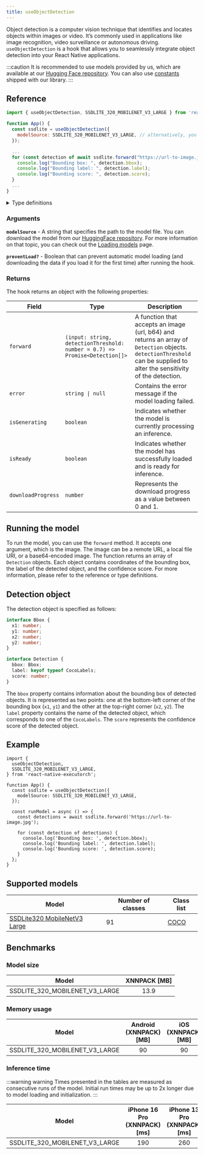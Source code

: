 ```yaml
---
title: useObjectDetection
---
```


Object detection is a computer vision technique that identifies and locates objects within images or video. It’s commonly used in applications like image recognition, video surveillance or autonomous driving.
`useObjectDetection` is a hook that allows you to seamlessly integrate object detection into your React Native applications.

:::caution
It is recommended to use models provided by us, which are available at our [Hugging Face repository](https://huggingface.co/software-mansion/react-native-executorch-ssdlite320-mobilenet-v3-large). You can also use [constants](https://github.com/software-mansion/react-native-executorch/blob/69802ee1ca161d9df00def1dabe014d36341cfa9/src/constants/modelUrls.ts#L28) shipped with our library.
:::

## Reference

```jsx
import { useObjectDetection, SSDLITE_320_MOBILENET_V3_LARGE } from 'react-native-executorch';

function App() {
  const ssdlite = useObjectDetection({
    modelSource: SSDLITE_320_MOBILENET_V3_LARGE, // alternatively, you can use require(...)
  });

  ...
  for (const detection of await ssdlite.forward("https://url-to-image.jpg")) {
    console.log("Bounding box: ", detection.bbox);
    console.log("Bounding label: ", detection.label);
    console.log("Bounding score: ", detection.score);
  }
  ...
}
```

<details>
<summary>Type definitions</summary>

```typescript
interface Bbox {
  x1: number;
  x2: number;
  y1: number;
  y2: number;
}

interface Detection {
  bbox: Bbox;
  label: keyof typeof CocoLabel;
  score: number;
}
```

</details>

### Arguments

**`modelSource`** - A string that specifies the path to the model file. You can download the model from our [HuggingFace repository](https://huggingface.co/software-mansion/react-native-executorch-ssdlite320-mobilenet-v3-large/tree/main).
For more information on that topic, you can check out the [Loading models](https://docs.swmansion.com/react-native-executorch/fundamentals/loading-models) page.

**`preventLoad?`** - Boolean that can prevent automatic model loading (and downloading the data if you load it for the first time) after running the hook.

### Returns

The hook returns an object with the following properties:

| Field              | Type                                                                        | Description                                                                                                                                                              |
| ------------------ | --------------------------------------------------------------------------- | ------------------------------------------------------------------------------------------------------------------------------------------------------------------------ |
| `forward`          | `(input: string, detectionThreshold: number = 0.7) => Promise<Detection[]>` | A function that accepts an image (url, b64) and returns an array of `Detection` objects. `detectionThreshold` can be supplied to alter the sensitivity of the detection. |
| `error`            | <code>string &#124; null</code>                                             | Contains the error message if the model loading failed.                                                                                                                  |
| `isGenerating`     | `boolean`                                                                   | Indicates whether the model is currently processing an inference.                                                                                                        |
| `isReady`          | `boolean`                                                                   | Indicates whether the model has successfully loaded and is ready for inference.                                                                                          |
| `downloadProgress` | `number`                                                                    | Represents the download progress as a value between 0 and 1.                                                                                                             |

## Running the model

To run the model, you can use the `forward` method. It accepts one argument, which is the image. The image can be a remote URL, a local file URI, or a base64-encoded image. The function returns an array of `Detection` objects. Each object contains coordinates of the bounding box, the label of the detected object, and the confidence score. For more information, please refer to the reference or type definitions.

## Detection object

The detection object is specified as follows:

```typescript
interface Bbox {
  x1: number;
  y1: number;
  x2: number;
  y2: number;
}

interface Detection {
  bbox: Bbox;
  label: keyof typeof CocoLabels;
  score: number;
}
```

The `bbox` property contains information about the bounding box of detected objects. It is represented as two points: one at the bottom-left corner of the bounding box (`x1`, `y1`) and the other at the top-right corner (`x2`, `y2`).
The `label` property contains the name of the detected object, which corresponds to one of the `CocoLabels`. The `score` represents the confidence score of the detected object.

## Example

```tsx
import {
  useObjectDetection,
  SSDLITE_320_MOBILENET_V3_LARGE,
} from 'react-native-executorch';

function App() {
  const ssdlite = useObjectDetection({
    modelSource: SSDLITE_320_MOBILENET_V3_LARGE,
  });

  const runModel = async () => {
    const detections = await ssdlite.forward('https://url-to-image.jpg');

    for (const detection of detections) {
      console.log('Bounding box: ', detection.bbox);
      console.log('Bounding label: ', detection.label);
      console.log('Bounding score: ', detection.score);
    }
  };
}
```

## Supported models

| Model                                                                                                                                                                                                               | Number of classes | Class list                                                                                                                                          |
| ------------------------------------------------------------------------------------------------------------------------------------------------------------------------------------------------------------------- | ----------------- | --------------------------------------------------------------------------------------------------------------------------------------------------- |
| [SSDLite320 MobileNetV3 Large](https://pytorch.org/vision/main/models/generated/torchvision.models.detection.ssdlite320_mobilenet_v3_large.html#torchvision.models.detection.SSDLite320_MobileNet_V3_Large_Weights) | 91                | [COCO](https://github.com/software-mansion/react-native-executorch/blob/69802ee1ca161d9df00def1dabe014d36341cfa9/src/types/object_detection.ts#L14) |

## Benchmarks

### Model size

| Model                          | XNNPACK [MB] |
| ------------------------------ | :----------: |
| SSDLITE_320_MOBILENET_V3_LARGE |     13.9     |

### Memory usage

| Model                          | Android (XNNPACK) [MB] | iOS (XNNPACK) [MB] |
| ------------------------------ | :--------------------: | :----------------: |
| SSDLITE_320_MOBILENET_V3_LARGE |           90           |         90         |

### Inference time

:::warning warning
Times presented in the tables are measured as consecutive runs of the model. Initial run times may be up to 2x longer due to model loading and initialization.
:::

| Model                          | iPhone 16 Pro (XNNPACK) [ms] | iPhone 13 Pro (XNNPACK) [ms] | iPhone SE 3 (XNNPACK) [ms] | Samsung Galaxy S24 (XNNPACK) [ms] | OnePlus 12 (XNNPACK) [ms] |
| ------------------------------ | :--------------------------: | :--------------------------: | :------------------------: | :-------------------------------: | :-----------------------: |
| SSDLITE_320_MOBILENET_V3_LARGE |             190              |             260              |            280             |                100                |            90             |

